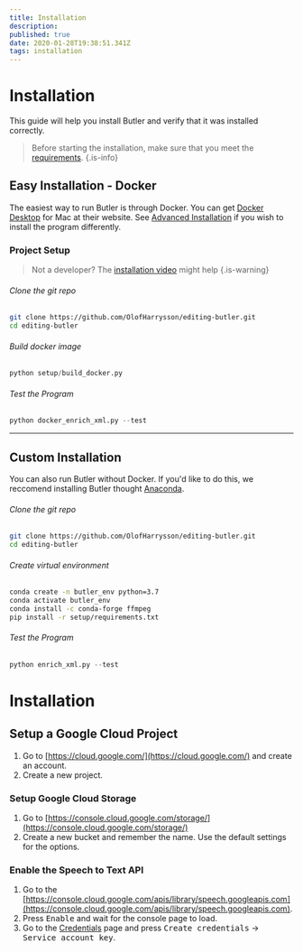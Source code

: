 ```yaml
---
title: Installation
description: 
published: true
date: 2020-01-28T19:38:51.341Z
tags: installation
---
```



# Installation

This guide will help you install Butler and verify that it was installed correctly.

> Before starting the installation, make sure that you meet the [requirements](TODO).
{.is-info}

## Easy Installation - Docker
The easiest way to run Butler is through Docker. You can get [Docker Desktop](https://www.docker.com/get-started) for Mac at their website. See [Advanced Installation](TODO) if you wish to install the program differently.

### Project Setup
> Not a developer? The [installation video](TODO) might help 
{.is-warning}

###### Clone the git repo
```bash
git clone https://github.com/OlofHarrysson/editing-butler.git
cd editing-butler
```
###### Build docker image
```python
python setup/build_docker.py
```

###### Test the Program
```python
python docker_enrich_xml.py --test
```

---

## Custom Installation
You can also run Butler without Docker. If you'd like to do this, we reccomend installing Butler thought [Anaconda](https://www.anaconda.com/).

###### Clone the git repo
```bash
git clone https://github.com/OlofHarrysson/editing-butler.git
cd editing-butler
```

###### Create virtual environment
```bash
conda create -n butler_env python=3.7
conda activate butler_env
conda install -c conda-forge ffmpeg
pip install -r setup/requirements.txt
```

###### Test the Program
```python
python enrich_xml.py --test
```

# Installation
## Setup a Google Cloud Project
1. Go to [https://cloud.google.com/](https://cloud.google.com/) and create an account.
2. Create a new project.

### Setup Google Cloud Storage
1. Go to [https://console.cloud.google.com/storage/](https://console.cloud.google.com/storage/)
2. Create a new bucket and remember the name. Use the default settings for the options.

### Enable the Speech to Text API
1. Go to the [https://console.cloud.google.com/apis/library/speech.googleapis.com](https://console.cloud.google.com/apis/library/speech.googleapis.com).
2. Press <kbd>Enable</kbd> and wait for the console page to load.
3. Go to the [Credentials](https://console.cloud.google.com/apis/credentials) page and press <kbd>Create credentials</kbd> -> <kbd>Service account key</kbd>.